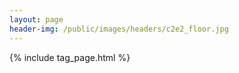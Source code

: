 ```yaml
---
layout: page
header-img: /public/images/headers/c2e2_floor.jpg
---
```


{% include tag_page.html %}
